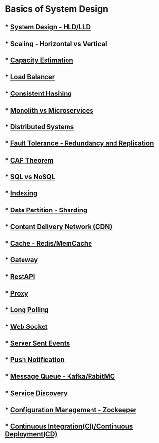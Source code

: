 # Basics of System Design
## * [System Design - HLD/LLD](hld_lld.md)
## * [Scaling - Horizontal vs Vertical](scaling.md)
## * [Capacity Estimation](capacity_estimation.md)
## * [Load Balancer](lb.md)
## * [Consistent Hashing](consistent_hashing.md)
## * [Monolith vs Microservices](compare_mm.md)
## * [Distributed Systems](ds.md)
## * [Fault Tolerance - Redundancy and Replication](fault_tolerance.md)
## * [CAP Theorem](cap.md)
## * [SQL vs NoSQL](sql_nosql.md)
## * [Indexing](indexing.md)
## * [Data Partition - Sharding](sharding.md)
## * [Content Delivery Network (CDN)](cdn.md)
## * [Cache - Redis/MemCache](cache.md)
## * [Gateway](gateway.md)
## * [RestAPI](restapi.md)
## * [Proxy](proxy.md)
## * [Long Polling](long_polling.md)
## * [Web Socket](websocket.md)
## * [Server Sent Events](server_sent_events.md)
## * [Push Notification](push_notification.md)
## * [Message Queue - Kafka/RabitMQ](mq.md)
## * [Service Discovery](discovery.md)
## * [Configuration Management - Zookeeper](configuration.md)
## * [Continuous Integration(CI)/Continuous Deployment(CD)](ci_cd.md)
